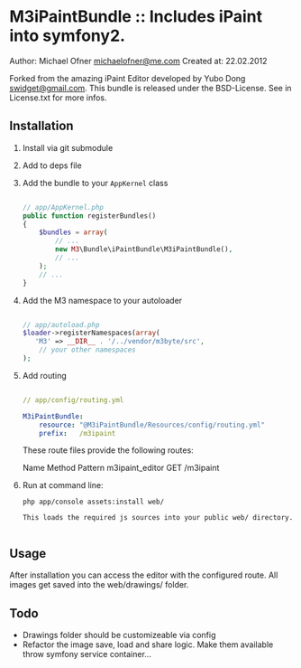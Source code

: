 # M3iPaintBundle :: Includes iPaint into symfony2.

Author: Michael Ofner <michaelofner@me.com>
Created at: 22.02.2012

Forked from the amazing iPaint Editor developed by Yubo Dong <swidget@gmail.com>.
This bundle is released under the BSD-License. See in License.txt for more infos.


## Installation


1. Install via git submodule

2. Add to deps file


3.  Add the bundle to your `AppKernel` class

    ``` php

    // app/AppKernel.php
    public function registerBundles()
    {
        $bundles = array(
            // ...
            new M3\Bundle\iPaintBundle\M3iPaintBundle(),
            // ...
        );
        // ...
    }
    
    ```

4.  Add the M3 namespace to your autoloader

    ```php

    // app/autoload.php
    $loader->registerNamespaces(array(
       'M3'	=> __DIR__ . '/../vendor/m3byte/src',
        // your other namespaces
    );

    ```

5.  Add routing

    ``` yaml

    // app/config/routing.yml

    M3iPaintBundle:
        resource: "@M3iPaintBundle/Resources/config/routing.yml"
        prefix:   /m3ipaint

    ```
  
	These route files provide the following routes:

    Name                     Method  Pattern
    m3ipaint_editor			  GET    /m3ipaint

6. Run at command line:
	``` command-line
	php app/console assets:install web/
	
	This loads the required js sources into your public web/ directory.


## Usage

After installation you can access the editor with the configured route. 
All images get saved into the web/drawings/ folder.

## Todo

* Drawings folder should be customizeable via config
* Refactor the image save, load and share logic. Make them available throw symfony service container...







